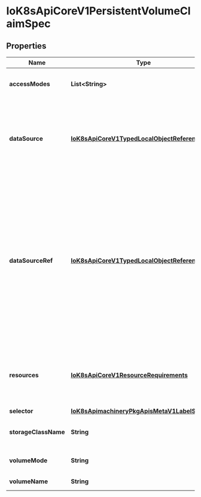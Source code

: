 
# IoK8sApiCoreV1PersistentVolumeClaimSpec

## Properties
Name | Type | Description | Notes
------------ | ------------- | ------------- | -------------
**accessModes** | **List&lt;String&gt;** | AccessModes contains the desired access modes the volume should have. More info: https://kubernetes.io/docs/concepts/storage/persistent-volumes#access-modes-1 |  [optional]
**dataSource** | [**IoK8sApiCoreV1TypedLocalObjectReference**](IoK8sApiCoreV1TypedLocalObjectReference.md) | This field can be used to specify either: * An existing VolumeSnapshot object (snapshot.storage.k8s.io/VolumeSnapshot) * An existing PVC (PersistentVolumeClaim) If the provisioner or an external controller can support the specified data source, it will create a new volume based on the contents of the specified data source. If the AnyVolumeDataSource feature gate is enabled, this field will always have the same contents as the DataSourceRef field. |  [optional]
**dataSourceRef** | [**IoK8sApiCoreV1TypedLocalObjectReference**](IoK8sApiCoreV1TypedLocalObjectReference.md) | Specifies the object from which to populate the volume with data, if a non-empty volume is desired. This may be any local object from a non-empty API group (non core object) or a PersistentVolumeClaim object. When this field is specified, volume binding will only succeed if the type of the specified object matches some installed volume populator or dynamic provisioner. This field will replace the functionality of the DataSource field and as such if both fields are non-empty, they must have the same value. For backwards compatibility, both fields (DataSource and DataSourceRef) will be set to the same value automatically if one of them is empty and the other is non-empty. There are two important differences between DataSource and DataSourceRef: * While DataSource only allows two specific types of objects, DataSourceRef   allows any non-core object, as well as PersistentVolumeClaim objects. * While DataSource ignores disallowed values (dropping them), DataSourceRef   preserves all values, and generates an error if a disallowed value is   specified. (Alpha) Using this field requires the AnyVolumeDataSource feature gate to be enabled. |  [optional]
**resources** | [**IoK8sApiCoreV1ResourceRequirements**](IoK8sApiCoreV1ResourceRequirements.md) | Resources represents the minimum resources the volume should have. If RecoverVolumeExpansionFailure feature is enabled users are allowed to specify resource requirements that are lower than previous value but must still be higher than capacity recorded in the status field of the claim. More info: https://kubernetes.io/docs/concepts/storage/persistent-volumes#resources |  [optional]
**selector** | [**IoK8sApimachineryPkgApisMetaV1LabelSelector**](IoK8sApimachineryPkgApisMetaV1LabelSelector.md) | A label query over volumes to consider for binding. |  [optional]
**storageClassName** | **String** | Name of the StorageClass required by the claim. More info: https://kubernetes.io/docs/concepts/storage/persistent-volumes#class-1 |  [optional]
**volumeMode** | **String** | volumeMode defines what type of volume is required by the claim. Value of Filesystem is implied when not included in claim spec. |  [optional]
**volumeName** | **String** | VolumeName is the binding reference to the PersistentVolume backing this claim. |  [optional]



